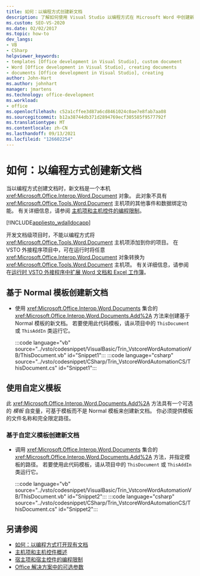 ```yaml
---
title: 如何：以编程方式创建新文档
description: 了解如何使用 Visual Studio 以编程方式在 Microsoft Word 中创建新文档。
ms.custom: SEO-VS-2020
ms.date: 02/02/2017
ms.topic: how-to
dev_langs:
- VB
- CSharp
helpviewer_keywords:
- templates [Office development in Visual Studio], custom document
- Word [Office development in Visual Studio], creating documents
- documents [Office development in Visual Studio], creating
author: John-Hart
ms.author: johnhart
manager: jmartens
ms.technology: office-development
ms.workload:
- office
ms.openlocfilehash: c52a1cffee3d87a6cd8461024c0ae7e8fab7aa08
ms.sourcegitcommit: b12a38744db371d2894769ecf305585f9577792f
ms.translationtype: MT
ms.contentlocale: zh-CN
ms.lasthandoff: 09/13/2021
ms.locfileid: "126602254"
---
```

# <a name="how-to-programmatically-create-new-documents"></a>如何：以编程方式创建新文档
  当以编程方式创建文档时，新文档是一个本机 <xref:Microsoft.Office.Interop.Word.Document> 对象。 此对象不具有 <xref:Microsoft.Office.Tools.Word.Document> 主机项的其他事件和数据绑定功能。 有关详细信息，请参阅 [主机项和主机控件的编程限制](../vsto/programmatic-limitations-of-host-items-and-host-controls.md)。

 [!INCLUDE[appliesto_wdalldocapp](../vsto/includes/appliesto-wdalldocapp-md.md)]

 开发文档级项目时，不能以编程方式将 <xref:Microsoft.Office.Tools.Word.Document> 主机项添加到你的项目。 在 VSTO 外接程序项目中，可在运行时将任意 <xref:Microsoft.Office.Interop.Word.Document> 对象转换为 <xref:Microsoft.Office.Tools.Word.Document> 主机项。 有关详细信息，请参阅在[运行时 VSTO 外接程序中扩展 Word 文档和 Excel 工作簿](../vsto/extending-word-documents-and-excel-workbooks-in-vsto-add-ins-at-run-time.md)。

## <a name="to-create-a-new-document-based-on-the-normal-template"></a>基于 Normal 模板创建新文档

- 使用 <xref:Microsoft.Office.Interop.Word.Documents> 集合的 <xref:Microsoft.Office.Interop.Word.Documents.Add%2A> 方法来创建基于 Normal 模板的新文档。 若要使用此代码模板，请从项目中的 `ThisDocument` 或 `ThisAddIn` 类运行它。

     :::code language="vb" source="../vsto/codesnippet/VisualBasic/Trin_VstcoreWordAutomationVB/ThisDocument.vb" id="Snippet1":::
     :::code language="csharp" source="../vsto/codesnippet/CSharp/Trin_VstcoreWordAutomationCS/ThisDocument.cs" id="Snippet1":::

## <a name="use-custom-templates"></a>使用自定义模板
 此 <xref:Microsoft.Office.Interop.Word.Documents.Add%2A> 方法具有一个可选的 *模板* 自变量，可基于模板而不是 Normal 模板来创建新文档。 你必须提供模板的文件名称和完全限定路径。

### <a name="to-create-a-new-document-based-on-a-custom-template"></a>基于自定义模板创建新文档

- 调用 <xref:Microsoft.Office.Interop.Word.Documents> 集合的 <xref:Microsoft.Office.Interop.Word.Documents.Add%2A> 方法，并指定模板的路径。 若要使用此代码模板，请从项目中的 `ThisDocument` 或 `ThisAddIn` 类运行它。

     :::code language="vb" source="../vsto/codesnippet/VisualBasic/Trin_VstcoreWordAutomationVB/ThisDocument.vb" id="Snippet2":::
     :::code language="csharp" source="../vsto/codesnippet/CSharp/Trin_VstcoreWordAutomationCS/ThisDocument.cs" id="Snippet2":::

## <a name="see-also"></a>另请参阅
- [如何：以编程方式打开现有文档](../vsto/how-to-programmatically-open-existing-documents.md)
- [主机项和主机控件概述](../vsto/host-items-and-host-controls-overview.md)
- [宿主项和宿主控件的编程限制](../vsto/programmatic-limitations-of-host-items-and-host-controls.md)
- [Office 解决方案中的可选参数](../vsto/optional-parameters-in-office-solutions.md)
